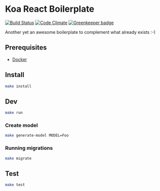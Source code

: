 # Koa React Boilerplate

[![Build Status](https://travis-ci.com/mistertemp/koa-react-boilerplate.svg?token=yoAbF1zEgNCEpkqzGXJQ&branch=master)](https://travis-ci.com/mistertemp/koa-react-boilerplate) [![Code Climate](https://codeclimate.com/github/rgaidot/koa-react-boilerplate/badges/gpa.svg)](https://codeclimate.com/github/rgaidot/koa-react-boilerplate) [![Greenkeeper badge](https://badges.greenkeeper.io/rgaidot/koa-react-boilerplate.svg)](https://greenkeeper.io/)

Another yet an awesome boilerplate to complement what already exists :-)

## Prerequisites

- [Docker](https://docs.docker.com/engine/installation/)

## Install

```sh
make install
```

## Dev

```sh
make run
```

### Create model
```sh
make generate-model MODEL=Foo
```

### Running migrations
```sh
make migrate
```

## Test

```sh
make test
```
